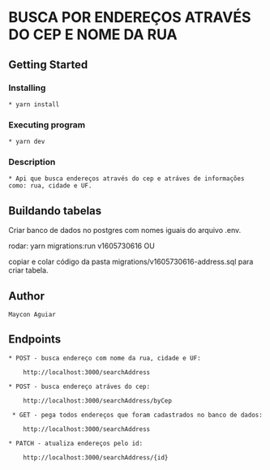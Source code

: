 # BUSCA POR ENDEREÇOS ATRAVÉS DO CEP E NOME DA RUA

## Getting Started

### Installing

    * yarn install

### Executing program

    * yarn dev

### Description

    * Api que busca endereços através do cep e atráves de informações como: rua, cidade e UF.


## Buildando tabelas

Criar banco de dados no postgres com nomes iguais do arquivo .env.

rodar: yarn migrations:run v1605730616 OU

copiar e colar código da pasta migrations/v1605730616-address.sql para criar tabela.

## Author

    Maycon Aguiar 

## Endpoints

    * POST - busca endereço com nome da rua, cidade e UF:
       
        http://localhost:3000/searchAddress

    * POST - busca endereço atráves do cep:

        http://localhost:3000/searchAddress/byCep
     
     * GET - pega todos endereços que foram cadastrados no banco de dados:

        http://localhost:3000/searchAddress

    * PATCH - atualiza endereços pelo id:

        http://localhost:3000/searchAddress/{id}


    
